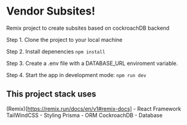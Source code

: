 # Vendor Subsites!

Remix project to create subsites based on cockroachDB backend

Step 1. Clone the project to your local machine

Step 2. Install depenencies
`npm install`

Step 3. Create a .env file with a DATABASE_URL enviroment variable.

Step 4. Start the app in development mode:
`npm run dev`

## This project stack uses

(Remix)[https://remix.run/docs/en/v1#remix-docs] - React Framework
TailWindCSS - Styling
Prisma - ORM
CockroachDB - Database
